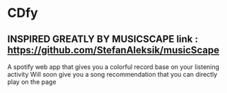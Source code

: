 # CDfy
## INSPIRED GREATLY BY MUSICSCAPE link : https://github.com/StefanAleksik/musicScape
A spotify web app that gives you a colorful record base on your listening activity
Will soon give you a song recommendation that you can directly play on the page
